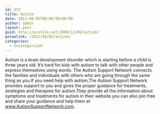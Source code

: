 ```yaml
---
id: 372
title: Autism
date: 2011-08-05T00:00:00+00:00
author: admin
layout: post
guid: http://acetile.net/2008/11/06/autism/
permalink: /2011/08/05/autism/
categories:
  - Uncategorized
---
```

Autism is a brain development disorder which is starting before a child is three years old. It&#8217;s hard for kids with autism to talk with other people and express themselves using words. The Autism Support Network connects the families and individuals with others who are going through the same thing as you.If you need help with autism,The Autism Support Network provides support to you and gives the proper guidance for treatments, strategies and therapies for autism.They provide all the information about symptoms and treatments for autism in their website.you can also join free and share your guidance and help them at www.AutismSupportNetwork.com.